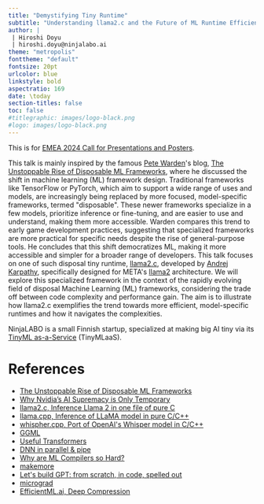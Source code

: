 ```yaml
---
title: "Demystifying Tiny Runtime"
subtitle: "Understanding llama2.c and the Future of ML Runtime Efficiency"
author: |
 | Hiroshi Doyu
 | hiroshi.doyu@ninjalabo.ai
theme: "metropolis"
fonttheme: "default"
fontsize: 20pt
urlcolor: blue
linkstyle: bold
aspectratio: 169
date: \today
section-titles: false
toc: false
#titlegraphic: images/logo-black.png
#logo: images/logo-black.png
---
```


This is for [EMEA 2024 Call for Presentations and Posters](https://www.tinyml.org/news/emea-2024-call-for-presentations-and-posters).

This talk is mainly inspired by the famous [Pete Warden](https://www.linkedin.com/in/petewarden/)'s blog, [The Unstoppable Rise of Disposable ML Frameworks](https://petewarden.com/2023/10/15/the-unstoppable-rise-of-disposable-ml-frameworks/), where he discussed the shift in machine learning (ML) framework design. Traditional frameworks like TensorFlow or PyTorch, which aim to support a wide range of uses and models, are increasingly being replaced by more focused, model-specific frameworks, termed "disposable". These newer frameworks specialize in a few models, prioritize inference or fine-tuning, and are easier to use and understand, making them more accessible. Warden compares this trend to early game development practices, suggesting that specialized frameworks are more practical for specific needs despite the rise of general-purpose tools. He concludes that this shift democratizes ML, making it more accessible and simpler for a broader range of developers. This talk focuses on one of such disposal tiny runtime, [llama2.c](https://github.com/karpathy/llama2.c), developed by [Andrej Karpathy](https://karpathy.ai/), specifically designed for META's [llama2](https://ai.meta.com/llama/) architecture. We will explore this specialized framework in the context of the rapidly evolving field of disposal Machine Learning (ML) frameworks, considering the trade off between code complexity and performance gain. The aim is to illustrate how llama2.c exemplifies the trend towards more efficient, model-specific runtimes and how it navigates the complexities.

NinjaLABO is a small Finnish startup, specialized at making big AI tiny via its [TinyML as-a-Service](https://ieeexplore.ieee.org/document/9427352) (TinyMLaaS).

# References
- [The Unstoppable Rise of Disposable ML Frameworks](https://petewarden.com/2023/10/15/the-unstoppable-rise-of-disposable-ml-frameworks/)
- [Why Nvidia’s AI Supremacy is Only Temporary](https://petewarden.com/2023/09/10/why-nvidias-ai-supremacy-is-only-temporary/)
- [llama2.c, Inference Llama 2 in one file of pure C](https://github.com/karpathy/llama2.c)
- [llama.cpp, Inference of LLaMA model in pure C/C++](https://github.com/ggerganov/llama.cpp)
- [whispher.cpp, Port of OpenAI's Whisper model in C/C++](https://github.com/ggerganov/whisper.cpp)
- [GGML](https://github.com/ggerganov/ggml)
- [Useful Transformers](https://github.com/usefulsensors/useful-transformers)
- [DNN in parallel & pipe](https://digitalcommons.usu.edu/cgi/viewcontent.cgi?article=5007&context=smallsat)
- [Why are ML Compilers so Hard?](https://petewarden.com/2021/12/24/why-are-ml-compilers-so-hard/)
- [makemore](https://youtu.be/PaCmpygFfXo?si=gDgSeC_dqaLadV2s)
- [Let's build GPT: from scratch, in code, spelled out](https://youtu.be/kCc8FmEb1nY?si=etfHLcd90w9Hnqbj)
- [micrograd](https://youtu.be/VMj-3S1tku0?si=S0wJvNUlsXXiBQGx)
- [EfficientML.ai, Deep Compression](https://youtu.be/36S3yCY193M?si=M275AV1L_nE6eQR7)

